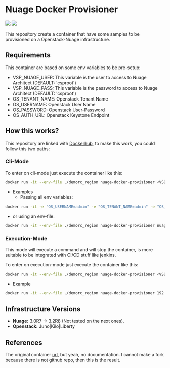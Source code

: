# Nuage Docker Provisioner
[![](https://images.microbadger.com/badges/license/padajuan/nuage-docker-provisioner.svg)](http://microbadger.com/images/padajuan/nuage-docker-provisioner)
[![](https://images.microbadger.com/badges/image/padajuan/nuage-docker-provisioner.svg)](http://microbadger.com/images/padajuan/nuage-docker-provisioner)

This repository create a container that have some samples to be provisioned on a Openstack-Nuage infrastructure.

## Requirements
This container are based on some env variables to be pre-setup:
- VSP_NUAGE_USER: This variable is the user to access to Nuage Architect (DEFAULT: 'csproot')
- VSP_NUAGE_PASS: This variable is the password to access to Nuage Architect (DEFAULT: 'csproot')
- OS_TENANT_NAME: Openstack Tenant Name
- OS_USERNAME: Openstack User Name
- OS_PASSWORD: Openstack User-Password
- OS_AUTH_URL: Openstack Keystone Endpoint

## How this works?
This repository are linked with [Dockerhub](https://hub.docker.com/r/padajuan/nuage-docker-provisioner/), to make this work, you could follow this two paths:

### Cli-Mode
To enter on cli-mode just execute the container like this:
```sh
docker run -it --env-file ./demorc_region nuage-docker-provisioner <VSD_VIP>
```

- Examples
  - Passing all env variables:
```sh
docker run -it -e "OS_USERNAME=admin" -e "OS_TENANT_NAME=admin" -e "OS_PASSWORD=admin" -e "OS_AUTH_URL=http://keystone.demo.corp:35357/v2.0/" -e "VSP_NUAGE_USER=csproot" -e "VSP_NUAGE_PASS=admin" nuage-docker-provisioner nuage.demo.corp
```
  - or using an env-file:
```sh
docker run -it --env-file ./demorc_region nuage-docker-provisioner nuage.demo.corp
```

### Execution-Mode
This mode will execute a command and will stop the container, is more suitable to be integrated with CI/CD stuff like jenkins.

To enter on execution-mode just execute the container like this:
```sh
docker run -it --env-file ./demorc_region nuage-docker-provisioner <VSD_VIP> <TENANT/DOMAIN> <sample/*.nuage file>
```

- Example
```sh
docker run -it --env-file ./demorc_region nuage-docker-provisioner 192.168.0.100 COMMS_TEST samples/3-tier-app.nuage
```

## Infrastructure Versions
- **Nuage:** 3.0R7 -> 3.2R8 (Not tested on the next ones).
- **Openstack:** Juno|Kilo|Liberty

## References
The original container [url](https://hub.docker.com/r/nuage/import/), but yeah, no documentation.
I cannot make a fork because there is not github repo, then this is the result.

